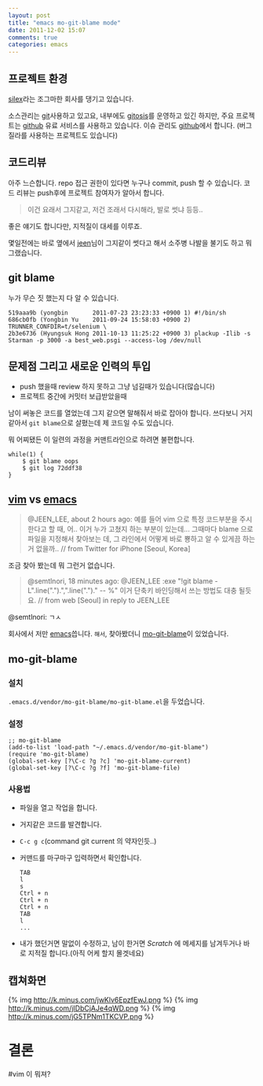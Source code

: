 ```yaml
---
layout: post
title: "emacs mo-git-blame mode"
date: 2011-12-02 15:07
comments: true
categories: emacs
---
```


프로젝트 환경
------------

[silex][silex]라는 조그마한 회사를 댕기고 있습니다.

소스관리는 [git][git]사용하고 있고요, 내부에도 [gitosis][gitosis]를
운영하고 있긴 하지만, 주요 프로젝트는 [github][github] 유료 서비스를
사용하고 있습니다. 이슈 관리도 [github][github]에서
합니다. (버그질라를 사용하는 프로젝트도 있습니다)


코드리뷰
-------

아주 느슨합니다.
repo 접근 권한이 있다면 누구나 commit, push 할 수 있습니다.
코드 리뷰는 push후에 프로젝트 참여자가 알아서 합니다.

> 이건 요래서 그지같고, 저건 조래서 다시해라, 발로 썻냐 등등..

좋은 얘기도 합니다만, 지적질이 대세를 이루죠.

몇일전에는 바로 옆에서 [jeen][jeen]님이 그지같이 썻다고 해서
소주병 나발을 불기도 하고 뭐 그랬습니다.


git blame
---------

누가 무슨 짓 했는지 다 알 수 있습니다.

    519aaa9b (yongbin       2011-07-23 23:23:33 +0900 1) #!/bin/sh
    686cb0fb (Yongbin Yu    2011-09-24 15:58:03 +0900 2) TRUNNER_CONFDIR=t/selenium \
    2b3e6736 (Hyungsuk Hong 2011-10-13 11:25:22 +0900 3) plackup -Ilib -s Starman -p 3000 -a best_web.psgi --access-log /dev/null


문제점 그리고 새로운 인력의 투입
----------------------------

- push 했을때 review 하지 못하고 그냥 넘길때가 있습니다(많습니다)
- 프로젝트 중간에 커밋터 보급받았을때

남이 써놓은 코드를 열었는데 그지 같으면 말해줘서 바로 잡아야 합니다.
쓰다보니 거지 같아서 `git blame`으로 살폈는데 제 코드일 수도 있습니다.

뭐 어찌됐든 이 일련의 과정을 커맨트라인으로 하려면 불편합니다.

    while(1) {
        $ git blame oops
        $ git log 72ddf38
    }

[vim][vim] vs [emacs][emacs]
----------------------------

> @JEEN_LEE,  about 2 hours ago:
  예를 들어 vim 으로 특정 코드부분을 주시한다고 할 때, 어.. 이거 누가
  고쳤지 하는 부분이 있는데... 그때마다 blame 으로 파일을 지정해서
  찾아보는 데, 그 라인에서 어떻게 바로 뿅하고
  알 수 있게끔 하는 거 없을까.. // from Twitter for iPhone [Seoul,
  Korea]

조금 찾아 봤는데 뭐 그런거 없습니다.

> @semtlnori,  18 minutes ago:
  @JEEN_LEE :exe "!git blame -L".line(".").",".line(".")." -- %" 이거
  단축키 바인딩해서 쓰는 방법도 대충 될듯요. // from web [Seoul] in
  reply to JEEN_LEE

@semtlnori: ㄱㅅ

회사에서 저만 [emacs][emacs]씁니다.
`해서`, 찾아봤더니 [mo-git-blame][mo-git-blame]이 있었습니다.


mo-git-blame
------------

### 설치

`.emacs.d/vendor/mo-git-blame/mo-git-blame.el`을 두었습니다.

### 설정

    ;; mo-git-blame
    (add-to-list 'load-path "~/.emacs.d/vendor/mo-git-blame")
    (require 'mo-git-blame)
    (global-set-key [?\C-c ?g ?c] 'mo-git-blame-current)
    (global-set-key [?\C-c ?g ?f] 'mo-git-blame-file)

### 사용법

- 파일을 열고 작업을 합니다.
- 거지같은 코드를 발견합니다.
- `C-c g c`(command git current 의 약자인듯..)
- 커맨드를 마구마구 입력하면서 확인합니다.

      TAB
      l
      s
      Ctrl + n
      Ctrl + n
      Ctrl + n
      TAB
      l
      ...

- 내가 했던거면 말없이 수정하고, 남이 한거면 *Scratch* 에 메세지를
  남겨두거나 바로 지적질 합니다.(아직 어케 할지 몰겟네요)


캡쳐화면
-------

{% img http://k.minus.com/jwKlv6EpzfEwJ.png %}
{% img http://k.minus.com/jIDbCjAJe4qWD.png %}
{% img http://k.minus.com/jG5TPNm1TKCVP.png %}


결론
====

#vim 이 뭐져?


[git]:          http://git-scm.com/
[github]:       https://github.com/
[gitosis]:      http://scie.nti.st/2007/11/14/hosting-git-repositories-the-easy-and-secure-way
[jeen]:         https://twitter.com/#!/jeen_lee
[vim]:          http://www.vim.org/
[emacs]:        http://www.gnu.org/s/emacs/
[silex]:        http://www.facebook.com/silexkr
[mo-git-blame]: https://github.com/voins/mo-git-blame
